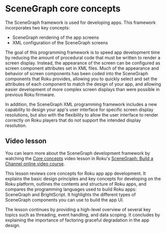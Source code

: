 SceneGraph core concepts
========================

The SceneGraph framework is used for developing apps. This framework incorporates two key concepts:

*   SceneGraph rendering of the app screens
*   XML configuration of the SceneGraph screens

The goal of this programming framework is to speed app development time by reducing the amount of procedural code that must be written to render a screen display. Instead, the appearance of the screen can be configured as screen component attributes set in XML files. Much of the appearance and behavior of screen components has been coded into the SceneGraph components that Roku provides, allowing you to quickly select and set the attributes of each component to match the design of your app, and allowing easier development of more complex screen displays than were possible in previous Roku firmware.

In addition, the SceneGraph XML programming framework includes a new capability to design your app's user interface for specific screen display resolutions, but also with the flexibility to allow the user interface to render correctly on Roku players that do not support the intended display resolution.

Video lesson
------------

You can learn more about the SceneGraph development framework by watching the [Core concepts](/videos/courses/rsg/debugging.md) video lesson in Roku's [SceneGraph: Build a Channel online video course](https://developer.roku.com/videos/courses/rsg/overview.md).

This lesson reviews core concepts for Roku app app development. It explains the basic design principles and key concepts for developing on the Roku platform, outlines the contents and structure of Roku apps, and compares the programming languages used to build Roku apps: SceneGraph and BrightScript. It highlights the different types of SceneGraph components you can use to build the app UI.

The lesson continues by providing a high-level overview of several key topics such as threading, event handling, and data scoping. It concludes by explaining the importance of factoring graceful degradation in the app design.
